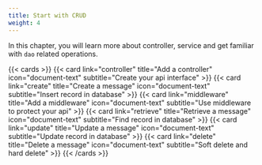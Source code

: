 ```yaml
---
title: Start with CRUD
weight: 4
---
```


In this chapter, you will learn more about controller, service and get familiar with `dao` related operations.

{{< cards >}}
  {{< card link="controller" title="Add a controller" icon="document-text" subtitle="Create your api interface" >}}
  {{< card link="create" title="Create a message" icon="document-text" subtitle="Insert record in database" >}}
  {{< card link="middleware" title="Add a middleware" icon="document-text" subtitle="Use middleware to protect your api" >}}
  {{< card link="retrieve" title="Retrieve a message" icon="document-text" subtitle="Find record in database" >}}
  {{< card link="update" title="Update a message" icon="document-text" subtitle="Update record in database" >}}
  {{< card link="delete" title="Delete a message" icon="document-text" subtitle="Soft delete and hard delete" >}}
{{< /cards >}}
